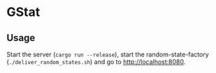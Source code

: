 # GStat

## Usage
Start the server (`cargo run --release`), start the random-state-factory (`./deliver_random_states.sh`) and go to
[http://localhost:8080]().